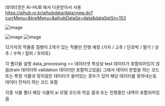 데이터셋은 AI-HUB 에서 다운받아서 사용
https://aihub.or.kr/aihubdata/data/view.do?currMenu=&topMenu=&aihubDataSe=data&dataSetSn=153

![image](https://github.com/user-attachments/assets/042c7156-6b89-43a7-98dd-9810cf6a9b6f)





![image](https://github.com/user-attachments/assets/ee075b31-70d1-4edb-9746-74c5677d35d1)
![image](https://github.com/user-attachments/assets/3c46ea06-4784-414e-91e2-f0075777e08c)




12가지의 작물중 질병이 2개가 있는 작물만 진행 예정 (가지 / 고추 / 단호박 / 딸기 / 상추 / 수박 / 참외 / 토마토)




각 폴더들 설명
data_processing >> 데이터셋 특성상 test 데이터가 포함되어있지 않음(train 데이터와 validation 데이터만 포함하고있음) 
                   그래서 데이터 분할을 하는 코드 또는 특정 식물과 맞지않은 데이터가 들어있는 경우가 있어 해당 데이터를 찾아내는등
                   데이터 전처리 하는 코드 포함



각종 식물 폴더 
해당 식물의 ai 모델 코드와 학습 결과 또는 진행중인 내역이 포함되어있음
